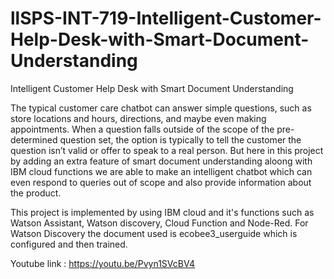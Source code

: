 # llSPS-INT-719-Intelligent-Customer-Help-Desk-with-Smart-Document-Understanding
Intelligent Customer Help Desk with Smart Document Understanding

The typical customer care chatbot can answer simple questions, such as store locations and hours, directions, and maybe even making appointments. When a question falls outside of the scope of the pre-determined question set, the option is typically to tell the customer the question isn’t valid or offer to speak to a real person.
But here in this project by adding an extra feature of smart document understanding aloong with IBM cloud functions we are able to make an intelligent chatbot which can even respond to queries out of scope and also provide information about the product.

This project is implemented by using IBM cloud and it's functions such as Watson Assistant, Watson discovery, Cloud Function and Node-Red. For Watson Discovery the document used is ecobee3_userguide which is configured and then trained. 

Youtube link : https://youtu.be/Pvyn1SVcBV4
